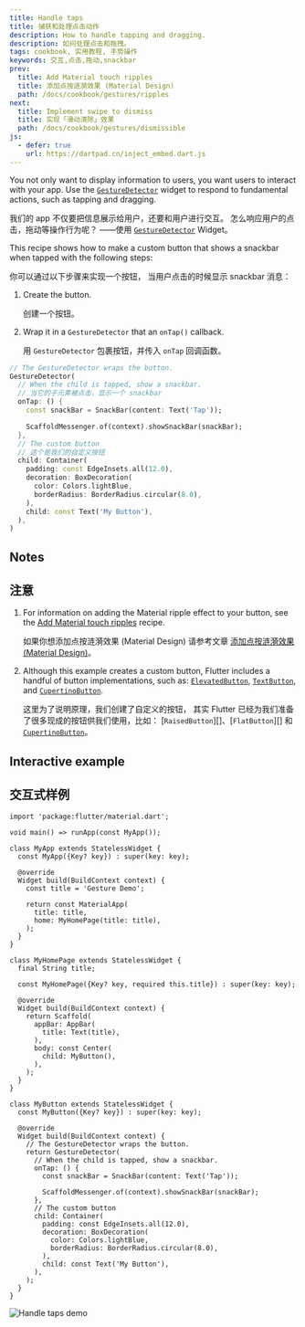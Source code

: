 ```yaml
---
title: Handle taps
title: 捕获和处理点击动作
description: How to handle tapping and dragging.
description: 如何处理点击和拖拽。
tags: cookbook, 实用教程, 手势操作
keywords: 交互,点击,拖动,snackbar
prev:
  title: Add Material touch ripples
  title: 添加点按涟漪效果 (Material Design)
  path: /docs/cookbook/gestures/ripples
next:
  title: Implement swipe to dismiss
  title: 实现「滑动清除」效果
  path: /docs/cookbook/gestures/dismissible
js:
  - defer: true
    url: https://dartpad.cn/inject_embed.dart.js
---
```


<?code-excerpt path-base="cookbook/gestures/handling_taps/"?>

You not only want to display information to users,
you want users to interact with your app.
Use the [`GestureDetector`][] widget to respond
to fundamental actions, such as tapping and dragging.

我们的 app 不仅要把信息展示给用户，还要和用户进行交互。
怎么响应用户的点击，拖动等操作行为呢？
——使用 [`GestureDetector`][] Widget。

This recipe shows how to make a custom button that shows
a snackbar when tapped with the following steps:

你可以通过以下步骤来实现一个按钮，
当用户点击的时候显示 snackbar 消息：

  1. Create the button.

     创建一个按钮。

  2. Wrap it in a `GestureDetector` that an `onTap()` callback.

     用 `GestureDetector` 包裹按钮，并传入 `onTap` 回调函数。

<?code-excerpt "lib/main.dart (GestureDetector)" replace="/return //g;/;$//g"?>
```dart
// The GestureDetector wraps the button.
GestureDetector(
  // When the child is tapped, show a snackbar.
  // 当它的子元素被点击，显示一个 snackbar 
  onTap: () {
    const snackBar = SnackBar(content: Text('Tap'));

    ScaffoldMessenger.of(context).showSnackBar(snackBar);
  },
  // The custom button
  // 这个是我们的自定义按钮
  child: Container(
    padding: const EdgeInsets.all(12.0),
    decoration: BoxDecoration(
      color: Colors.lightBlue,
      borderRadius: BorderRadius.circular(8.0),
    ),
    child: const Text('My Button'),
  ),
)
```

## Notes

## 注意

  1. For information on adding the Material ripple effect to your
     button, see the [Add Material touch ripples][] recipe.
      
     如果你想添加点按涟漪效果 (Material Design) 请参考文章 
     [添加点按涟漪效果 (Material Design)][Add Material touch ripples]。

  2. Although this example creates a custom button,
     Flutter includes a handful of button implementations, such as:
     [`ElevatedButton`][], [`TextButton`][], and
     [`CupertinoButton`][].

     这里为了说明原理，我们创建了自定义的按钮，
     其实 Flutter 已经为我们准备了很多现成的按钮供我们使用，比如：
     [`RaisedButton`][]、[`FlatButton`][] 和 [`CupertinoButton`][]。

## Interactive example

## 交互式样例

<?code-excerpt "lib/main.dart"?>
```run-dartpad:theme-light:mode-flutter:run-true:width-100%:height-600px:split-60:ga_id-interactive_example:null_safety-true
import 'package:flutter/material.dart';

void main() => runApp(const MyApp());

class MyApp extends StatelessWidget {
  const MyApp({Key? key}) : super(key: key);

  @override
  Widget build(BuildContext context) {
    const title = 'Gesture Demo';

    return const MaterialApp(
      title: title,
      home: MyHomePage(title: title),
    );
  }
}

class MyHomePage extends StatelessWidget {
  final String title;

  const MyHomePage({Key? key, required this.title}) : super(key: key);

  @override
  Widget build(BuildContext context) {
    return Scaffold(
      appBar: AppBar(
        title: Text(title),
      ),
      body: const Center(
        child: MyButton(),
      ),
    );
  }
}

class MyButton extends StatelessWidget {
  const MyButton({Key? key}) : super(key: key);

  @override
  Widget build(BuildContext context) {
    // The GestureDetector wraps the button.
    return GestureDetector(
      // When the child is tapped, show a snackbar.
      onTap: () {
        const snackBar = SnackBar(content: Text('Tap'));

        ScaffoldMessenger.of(context).showSnackBar(snackBar);
      },
      // The custom button
      child: Container(
        padding: const EdgeInsets.all(12.0),
        decoration: BoxDecoration(
          color: Colors.lightBlue,
          borderRadius: BorderRadius.circular(8.0),
        ),
        child: const Text('My Button'),
      ),
    );
  }
}
```

<noscript>
  <img src="/assets/images/docs/cookbook/handling-taps.gif" alt="Handle taps demo" class="site-mobile-screenshot" />
</noscript>


[Add Material touch ripples]: /docs/cookbook/gestures/ripples
[`CupertinoButton`]: {{site.api}}/flutter/cupertino/CupertinoButton-class.html
[`TextButton`]: {{site.api}}/flutter/material/TextButton-class.html
[`GestureDetector`]: {{site.api}}/flutter/widgets/GestureDetector-class.html
[`ElevatedButton`]: {{site.api}}/flutter/material/ElevatedButton-class.html
